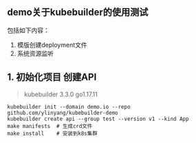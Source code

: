 ## demo关于kubebuilder的使用测试
包括如下内容：
1. 模版创建deployment文件
2. 系统资源监听

## 1. 初始化项目 创建API
> kubebuilder 3.3.0  go1.17.11
```shell
kubebuilder init --domain demo.io --repo github.com/ylinyang/kubebuilder-demo
kubebuilder create api --group test --version v1 --kind App
make manifests  # 生成crd文件
make install    # 安装到k8s集群
```


